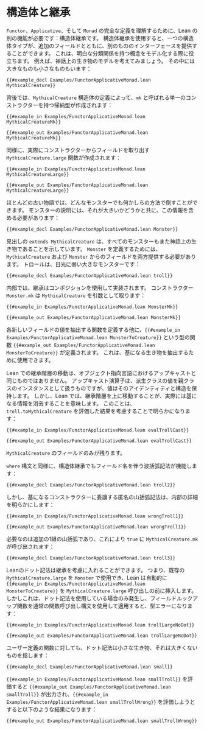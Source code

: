 # 構造体と継承

`Functor`、`Applicative`、そして `Monad` の完全な定義を理解するために、Lean の別の機能が必要です：構造体継承です。
構造体継承を使用すると、一つの構造体タイプが、追加のフィールドとともに、別のもののインターフェースを提供することができます。
これは、明白な分類関係を持つ概念をモデル化する際に役立ちます。
例えば、神話上の生き物のモデルを考えてみましょう。
その中には大きなものも小さなものもいます：
```lean
{{#example_decl Examples/FunctorApplicativeMonad.lean MythicalCreature}}
```
背後では、`MythicalCreature` 構造体の定義によって、`mk` と呼ばれる単一のコンストラクターを持つ帰納型が作成されます：
```lean
{{#example_in Examples/FunctorApplicativeMonad.lean MythicalCreatureMk}}
```
```output info
{{#example_out Examples/FunctorApplicativeMonad.lean MythicalCreatureMk}}
```
同様に、実際にコンストラクターからフィールドを取り出す `MythicalCreature.large` 関数が作成されます：
```lean
{{#example_in Examples/FunctorApplicativeMonad.lean MythicalCreatureLarge}}
```
```output info
{{#example_out Examples/FunctorApplicativeMonad.lean MythicalCreatureLarge}}
```

ほとんどの古い物語では、どんなモンスターでも何かしらの方法で倒すことができます。
モンスターの説明には、それが大きいかどうかと共に、この情報を含める必要があります：
```lean
{{#example_decl Examples/FunctorApplicativeMonad.lean Monster}}
```
見出しの `extends MythicalCreature` は、すべてのモンスターもまた神話上の生き物であることを示しています。
`Monster` を定義するためには、`MythicalCreature` および `Monster` からのフィールドを両方提供する必要があります。
トロールは、日光に弱い大きなモンスターです：
```lean
{{#example_decl Examples/FunctorApplicativeMonad.lean troll}}
```

内部では、継承はコンポジションを使用して実装されます。
コンストラクター `Monster.mk` は `MythicalCreature` を引数として取ります：
```lean
{{#example_in Examples/FunctorApplicativeMonad.lean MonsterMk}}
```
```output info
{{#example_out Examples/FunctorApplicativeMonad.lean MonsterMk}}
```
各新しいフィールドの値を抽出する関数を定義する他に、`{{#example_in Examples/FunctorApplicativeMonad.lean MonsterToCreature}}` という型の関数 `{{#example_out Examples/FunctorApplicativeMonad.lean MonsterToCreature}}` が定義されます。
これは、基になる生き物を抽出するために使用できます。

Lean での継承階層の移動は、オブジェクト指向言語におけるアップキャストと同じものではありません。
アップキャスト演算子は、派生クラスの値を親クラスのインスタンスとして扱うものですが、値はそのアイデンティティと構造を保持します。
しかし、Lean では、継承階層を上に移動することが、実際には基になる情報を消去することを意味します。
このことは、`troll.toMythicalCreature` を評価した結果を考慮することで明らかになります：
```lean
{{#example_in Examples/FunctorApplicativeMonad.lean evalTrollCast}}
```
```output info
{{#example_out Examples/FunctorApplicativeMonad.lean evalTrollCast}}
```
`MythicalCreature` のフィールドのみが残ります。


`where` 構文と同様に、構造体継承でもフィールド名を伴う波括弧記法が機能します：
```lean
{{#example_decl Examples/FunctorApplicativeMonad.lean troll2}}
```
しかし、基になるコンストラクターに委譲する匿名の山括弧記法は、内部の詳細を明らかにします：
```lean
{{#example_in Examples/FunctorApplicativeMonad.lean wrongTroll1}}
```
```output error
{{#example_out Examples/FunctorApplicativeMonad.lean wrongTroll1}}
```
必要なのは追加の1組の山括弧であり、これにより `true` に `MythicalCreature.mk` が呼び出されます：
```lean
{{#example_decl Examples/FunctorApplicativeMonad.lean troll3}}
```


Leanのドット記法は継承を考慮に入れることができます。
つまり、既存の `MythicalCreature.large` を `Monster` で使用でき、Lean は自動的に `{{#example_in Examples/FunctorApplicativeMonad.lean MonsterToCreature}}` を `MythicalCreature.large` 呼び出しの前に挿入します。
しかしこれは、ドット記法を使用している場合のみ発生し、フィールドルックアップ関数を通常の関数呼び出し構文を使用して適用すると、型エラーになります：
```lean
{{#example_in Examples/FunctorApplicativeMonad.lean trollLargeNoDot}}
```
```output error
{{#example_out Examples/FunctorApplicativeMonad.lean trollLargeNoDot}}
```
ユーザー定義の関数に対しても、ドット記法は小さな生き物、それは大きくないものを指します：
```lean
{{#example_decl Examples/FunctorApplicativeMonad.lean small}}
```
`{{#example_in Examples/FunctorApplicativeMonad.lean smallTroll}}` を評価すると `{{#example_out Examples/FunctorApplicativeMonad.lean smallTroll}}` が出力され、`{{#example_in Examples/FunctorApplicativeMonad.lean smallTrollWrong}}` を評価しようとすると以下のような結果になります：
```output error
{{#example_out Examples/FunctorApplicativeMonad.lean smallTrollWrong}}
```